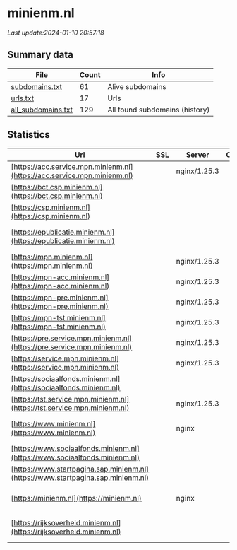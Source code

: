 # minienm.nl
*Last update:2024-01-10 20:57:18*
## Summary data
| File       | Count | Info |
|------------|-------|------|
|[subdomains.txt](/data/minienm/subdomains.txt)|61|Alive subdomains|
|[urls.txt](/data/minienm/urls.txt)|17|Urls|
|[all_subdomains.txt](/data/minienm/all_subdomains.txt)|129|All found subdomains (history)|
## Statistics
| Url | SSL | Server | Cookie | HSTS | CSP | XFO | XXP | RP | Tech |
|------------|-------|------|------|------|------|------|------|------|------|
|[https://acc.service.mpn.minienm.nl](https://acc.service.mpn.minienm.nl)| |nginx/1.25.3| | | | | |:white_check_mark: |Nginx:1.25.3|
|[https://bct.csp.minienm.nl](https://bct.csp.minienm.nl)| | | | | | | |:white_check_mark: |HSTS|
|[https://csp.minienm.nl](https://csp.minienm.nl)| || |:white_check_mark: |:white_check_mark: |:white_check_mark: |:white_check_mark: |HSTS|
|[https://epublicatie.minienm.nl](https://epublicatie.minienm.nl)| | | | | | | |:white_check_mark: |Apache HTTP Server:2|
|[https://mpn.minienm.nl](https://mpn.minienm.nl)| |nginx/1.25.3| | | | | |:white_check_mark: |Nginx:1.25.3|
|[https://mpn-acc.minienm.nl](https://mpn-acc.minienm.nl)| |nginx/1.25.3| | | | | |:white_check_mark: |Nginx:1.25.3|
|[https://mpn-pre.minienm.nl](https://mpn-pre.minienm.nl)| |nginx/1.25.3| | | | | |:white_check_mark: |Nginx:1.25.3|
|[https://mpn-tst.minienm.nl](https://mpn-tst.minienm.nl)| |nginx/1.25.3| | | | | |:white_check_mark: |Nginx:1.25.3|
|[https://pre.service.mpn.minienm.nl](https://pre.service.mpn.minienm.nl)| |nginx/1.25.3| | | | | |:white_check_mark: |Nginx:1.25.3|
|[https://service.mpn.minienm.nl](https://service.mpn.minienm.nl)| |nginx/1.25.3| | | | | |:white_check_mark: |Nginx:1.25.3|
|[https://sociaalfonds.minienm.nl](https://sociaalfonds.minienm.nl)| | | | | | | |:white_check_mark: |Microsoft HTTPAPI:2....|
|[https://tst.service.mpn.minienm.nl](https://tst.service.mpn.minienm.nl)| |nginx/1.25.3| | | | | |:white_check_mark: |Nginx:1.25.3|
|[https://www.minienm.nl](https://www.minienm.nl)| |nginx| |:white_check_mark: |:warning: |:white_check_mark: |:white_check_mark: |:white_check_mark: |HSTS IIS:10.0 Window...|
|[https://www.sociaalfonds.minienm.nl](https://www.sociaalfonds.minienm.nl)| | | | | | | |:white_check_mark: |Microsoft HTTPAPI:2....|
|[https://www.startpagina.sap.minienm.nl](https://www.startpagina.sap.minienm.nl)| | | | | | | |:white_check_mark: |Microsoft HTTPAPI:2....|
|[https://minienm.nl](https://minienm.nl)| |nginx| |:white_check_mark: |:warning: |:white_check_mark: |:white_check_mark: |:white_check_mark: |HSTS IIS:10.0 Window...|
|[https://rijksoverheid.minienm.nl](https://rijksoverheid.minienm.nl)| | | | | | | |:white_check_mark: |Apache HTTP Server:2|